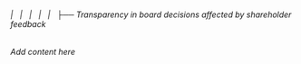 ###### |   |   |   |   |   ├── Transparency in board decisions affected by shareholder feedback

*Add content here*